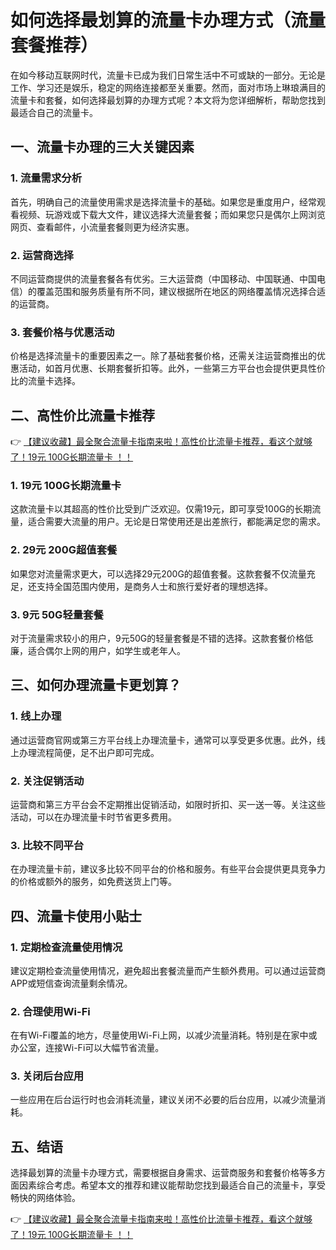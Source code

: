 # 如何选择最划算的流量卡办理方式（流量套餐推荐）

在如今移动互联网时代，流量卡已成为我们日常生活中不可或缺的一部分。无论是工作、学习还是娱乐，稳定的网络连接都至关重要。然而，面对市场上琳琅满目的流量卡和套餐，如何选择最划算的办理方式呢？本文将为您详细解析，帮助您找到最适合自己的流量卡。

## 一、流量卡办理的三大关键因素

### 1. 流量需求分析
首先，明确自己的流量使用需求是选择流量卡的基础。如果您是重度用户，经常观看视频、玩游戏或下载大文件，建议选择大流量套餐；而如果您只是偶尔上网浏览网页、查看邮件，小流量套餐则更为经济实惠。

### 2. 运营商选择
不同运营商提供的流量套餐各有优劣。三大运营商（中国移动、中国联通、中国电信）的覆盖范围和服务质量有所不同，建议根据所在地区的网络覆盖情况选择合适的运营商。

### 3. 套餐价格与优惠活动
价格是选择流量卡的重要因素之一。除了基础套餐价格，还需关注运营商推出的优惠活动，如首月优惠、长期套餐折扣等。此外，一些第三方平台也会提供更具性价比的流量卡选择。

## 二、高性价比流量卡推荐

👉 [【建议收藏】最全聚合流量卡指南来啦！高性价比流量卡推荐，看这个就够了！19元 100G长期流量卡 ！！](https://bit.ly/Liuliangka)

### 1. 19元 100G长期流量卡
这款流量卡以其超高的性价比受到广泛欢迎。仅需19元，即可享受100G的长期流量，适合需要大流量的用户。无论是日常使用还是出差旅行，都能满足您的需求。

### 2. 29元 200G超值套餐
如果您对流量需求更大，可以选择29元200G的超值套餐。这款套餐不仅流量充足，还支持全国范围内使用，是商务人士和旅行爱好者的理想选择。

### 3. 9元 50G轻量套餐
对于流量需求较小的用户，9元50G的轻量套餐是不错的选择。这款套餐价格低廉，适合偶尔上网的用户，如学生或老年人。

## 三、如何办理流量卡更划算？

### 1. 线上办理
通过运营商官网或第三方平台线上办理流量卡，通常可以享受更多优惠。此外，线上办理流程简便，足不出户即可完成。

### 2. 关注促销活动
运营商和第三方平台会不定期推出促销活动，如限时折扣、买一送一等。关注这些活动，可以在办理流量卡时节省更多费用。

### 3. 比较不同平台
在办理流量卡前，建议多比较不同平台的价格和服务。有些平台会提供更具竞争力的价格或额外的服务，如免费送货上门等。

## 四、流量卡使用小贴士

### 1. 定期检查流量使用情况
建议定期检查流量使用情况，避免超出套餐流量而产生额外费用。可以通过运营商APP或短信查询流量剩余情况。

### 2. 合理使用Wi-Fi
在有Wi-Fi覆盖的地方，尽量使用Wi-Fi上网，以减少流量消耗。特别是在家中或办公室，连接Wi-Fi可以大幅节省流量。

### 3. 关闭后台应用
一些应用在后台运行时也会消耗流量，建议关闭不必要的后台应用，以减少流量消耗。

## 五、结语

选择最划算的流量卡办理方式，需要根据自身需求、运营商服务和套餐价格等多方面因素综合考虑。希望本文的推荐和建议能帮助您找到最适合自己的流量卡，享受畅快的网络体验。

👉 [【建议收藏】最全聚合流量卡指南来啦！高性价比流量卡推荐，看这个就够了！19元 100G长期流量卡 ！！](https://bit.ly/Liuliangka)